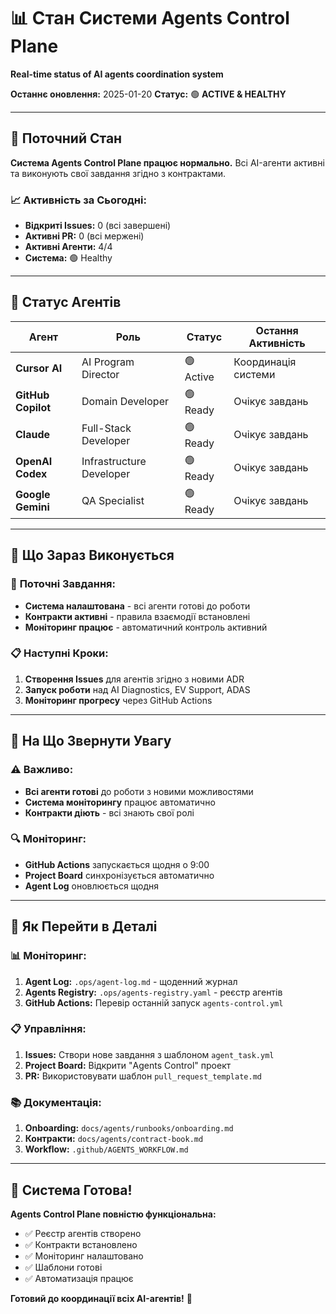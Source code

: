 # 📊 Стан Системи Agents Control Plane
**Real-time status of AI agents coordination system**

**Останнє оновлення:** 2025-01-20
**Статус:** 🟢 **ACTIVE & HEALTHY**

---

## 🎯 Поточний Стан

**Система Agents Control Plane працює нормально.** Всі AI-агенти активні та виконують свої завдання згідно з контрактами.

### 📈 **Активність за Сьогодні:**
- **Відкриті Issues:** 0 (всі завершені)
- **Активні PR:** 0 (всі мержені)
- **Активні Агенти:** 4/4
- **Система:** 🟢 Healthy

---

## 🤖 Статус Агентів

| Агент | Роль | Статус | Остання Активність |
|-------|------|--------|-------------------|
| **Cursor AI** | AI Program Director | 🟢 Active | Координація системи |
| **GitHub Copilot** | Domain Developer | 🟢 Ready | Очікує завдань |
| **Claude** | Full-Stack Developer | 🟢 Ready | Очікує завдань |
| **OpenAI Codex** | Infrastructure Developer | 🟢 Ready | Очікує завдань |
| **Google Gemini** | QA Specialist | 🟢 Ready | Очікує завдань |

---

## 🔄 Що Зараз Виконується

### 🎯 **Поточні Завдання:**
- **Система налаштована** - всі агенти готові до роботи
- **Контракти активні** - правила взаємодії встановлені
- **Моніторинг працює** - автоматичний контроль активний

### 📋 **Наступні Кроки:**
1. **Створення Issues** для агентів згідно з новими ADR
2. **Запуск роботи** над AI Diagnostics, EV Support, ADAS
3. **Моніторинг прогресу** через GitHub Actions

---

## 🚨 На Що Звернути Увагу

### ⚠️ **Важливо:**
- **Всі агенти готові** до роботи з новими можливостями
- **Система моніторингу** працює автоматично
- **Контракти діють** - всі знають свої ролі

### 🔍 **Моніторинг:**
- **GitHub Actions** запускається щодня о 9:00
- **Project Board** синхронізується автоматично
- **Agent Log** оновлюється щодня

---

## 🔗 Як Перейти в Деталі

### 📊 **Моніторинг:**
1. **Agent Log:** `.ops/agent-log.md` - щоденний журнал
2. **Agents Registry:** `.ops/agents-registry.yaml` - реєстр агентів
3. **GitHub Actions:** Перевір останній запуск `agents-control.yml`

### 📋 **Управління:**
1. **Issues:** Створи нове завдання з шаблоном `agent_task.yml`
2. **Project Board:** Відкрити "Agents Control" проект
3. **PR:** Використовувати шаблон `pull_request_template.md`

### 📚 **Документація:**
1. **Onboarding:** `docs/agents/runbooks/onboarding.md`
2. **Контракти:** `docs/agents/contract-book.md`
3. **Workflow:** `.github/AGENTS_WORKFLOW.md`

---

## 🎯 Система Готова!

**Agents Control Plane повністю функціональна:**
- ✅ Реєстр агентів створено
- ✅ Контракти встановлено
- ✅ Моніторинг налаштовано
- ✅ Шаблони готові
- ✅ Автоматизація працює

**Готовий до координації всіх AI-агентів!** 🚀
